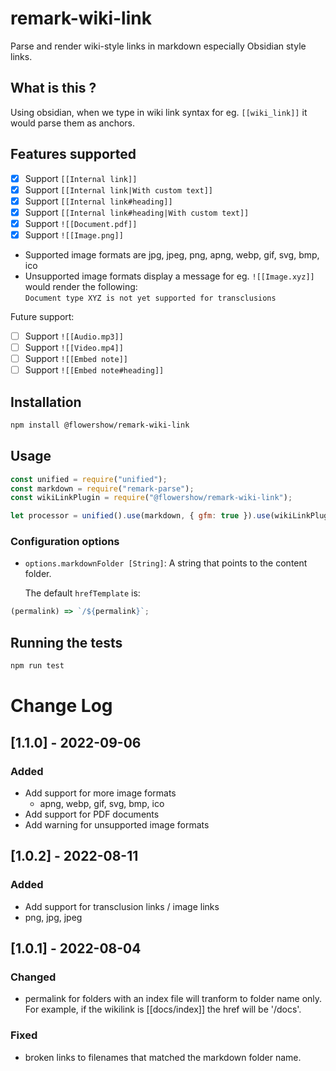# remark-wiki-link

Parse and render wiki-style links in markdown especially Obsidian style links.

## What is this ?

Using obsidian, when we type in wiki link syntax for eg. `[[wiki_link]]` it would parse them as anchors.

## Features supported

- [x] Support `[[Internal link]]`
- [x] Support `[[Internal link|With custom text]]`
- [x] Support `[[Internal link#heading]]`
- [x] Support `[[Internal link#heading|With custom text]]`
- [x] Support `![[Document.pdf]]`
- [x] Support `![[Image.png]]`

* Supported image formats are jpg, jpeg, png, apng, webp, gif, svg, bmp, ico
* Unsupported image formats display a message for eg. `![[Image.xyz]]` would render the following:  
  `Document type XYZ is not yet supported for transclusions`

Future support:

- [ ] Support `![[Audio.mp3]]`
- [ ] Support `![[Video.mp4]]`
- [ ] Support `![[Embed note]]`
- [ ] Support `![[Embed note#heading]]`

## Installation

```bash
npm install @flowershow/remark-wiki-link
```

## Usage

```javascript
const unified = require("unified");
const markdown = require("remark-parse");
const wikiLinkPlugin = require("@flowershow/remark-wiki-link");

let processor = unified().use(markdown, { gfm: true }).use(wikiLinkPlugin);
```

### Configuration options

- `options.markdownFolder [String]`: A string that points to the content folder.

  The default `hrefTemplate` is:

```javascript
(permalink) => `/${permalink}`;
```

## Running the tests

```bash
npm run test
```

# Change Log

## [1.1.0] - 2022-09-06

### Added

- Add support for more image formats
  - apng, webp, gif, svg, bmp, ico
- Add support for PDF documents
- Add warning for unsupported image formats

## [1.0.2] - 2022-08-11

### Added

- Add support for transclusion links / image links
- png, jpg, jpeg

## [1.0.1] - 2022-08-04

### Changed

- permalink for folders with an index file will tranform to folder name only.
  For example, if the wikilink is [[docs/index]] the href will be '/docs'.

### Fixed

- broken links to filenames that matched the markdown folder name.
